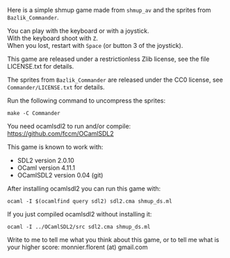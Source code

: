 Here is a simple shmup game made from `shmup_av` and
the sprites from `Bazlik_Commander`.

You can play with the keyboard or with a joystick.  
With the keyboard shoot with `Z`.  
When you lost, restart with `Space` (or button 3 of the joystick).  

This game are released under a restrictionless Zlib license,
see the file LICENSE.txt for details.

The sprites from `Bazlik_Commander` are released under the CC0
license, see `Commander/LICENSE.txt` for details.

Run the following command to uncompress the sprites:
```
make -C Commander
```

You need ocamlsdl2 to run and/or compile:  
https://github.com/fccm/OCamlSDL2

This game is known to work with:
- SDL2 version 2.0.10
- OCaml version 4.11.1
- OCamlSDL2 version 0.04 (git)

After installing ocamlsdl2 you can run this game with:
```
ocaml -I $(ocamlfind query sdl2) sdl2.cma shmup_ds.ml
```

If you just compiled ocamlsdl2 without installing it:
```
ocaml -I ../OCamlSDL2/src sdl2.cma shmup_ds.ml
```

Write to me to tell me what you think about this game,
or to tell me what is your higher score:
monnier.florent (at) gmail.com

